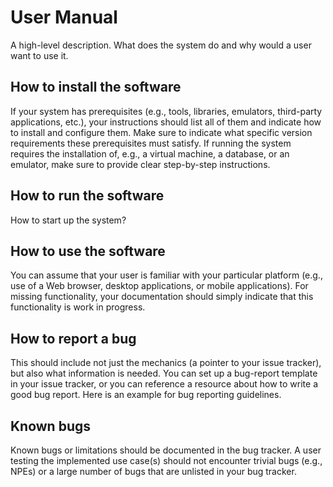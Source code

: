 # User Manual

A high-level description. What does the system do and why would a user want to use it.

## How to install the software
If your system has prerequisites (e.g., tools, libraries, emulators, third-party applications, etc.), your instructions should list all of them and indicate how to install and configure them. Make sure to indicate what specific version requirements these prerequisites must satisfy. If running the system requires the installation of, e.g., a virtual machine, a database, or an emulator, make sure to provide clear step-by-step instructions.

## How to run the software
How to start up the system?

## How to use the software
You can assume that your user is familiar with your particular platform (e.g., use of a Web browser, desktop applications, or mobile applications). For missing functionality, your documentation should simply indicate that this functionality is work in progress.

## How to report a bug
This should include not just the mechanics (a pointer to your issue tracker), but also what information is needed. You can set up a bug-report template in your issue tracker, or you can reference a resource about how to write a good bug report. Here is an example for bug reporting guidelines.

## Known bugs
Known bugs or limitations should be documented in the bug tracker. A user testing the implemented use case(s) should not encounter trivial bugs (e.g., NPEs) or a large number of bugs that are unlisted in your bug tracker.
